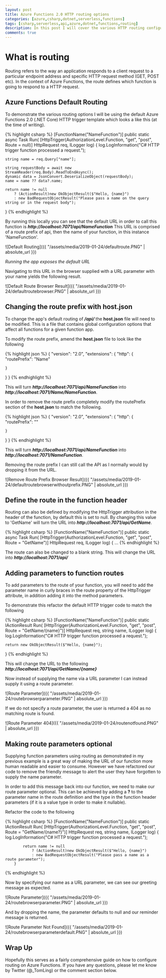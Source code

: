 ```yaml
---
layout: post
title: Azure Functions 2.0 HTTP routing options
categories: [azure,csharp,dotnet,serverless,functions]
tags: [csharp,serverless,api,azure,dotnet,functions,routing]
description: In this post I will cover the various HTTP routing configurations when using Azure Functions.
comments: true
---
```


# What is routing

Routing refers to the way an application responds to a client request to a particular endpoint address and specific HTTP request method (GET, POST etc). In the context of Azure Functions, the route defines which function is going to respond to a HTTP request.

## Azure Functions Default Routing

To demonstrate the various routing options I will be using the default Azure Functions 2.0 (.NET Core) HTTP trigger template which looks a like this (at the time of writing).

{% highlight csharp %}
[FunctionName("NameFunction")]
public static async Task<IActionResult> Run(
    [HttpTrigger(AuthorizationLevel.Function, "get", "post", Route = null)] HttpRequest req,
    ILogger log)
{
    log.LogInformation("C# HTTP trigger function processed a request.");

    string name = req.Query["name"];

    string requestBody = await new StreamReader(req.Body).ReadToEndAsync();
    dynamic data = JsonConvert.DeserializeObject(requestBody);
    name = name ?? data?.name;

    return name != null
        ? (ActionResult)new OkObjectResult($"Hello, {name}")
        : new BadRequestObjectResult("Please pass a name on the query string or in the request body");
}
{% endhighlight %}

By running this locally you can see that the default URL in order to call this function is **_http://localhost:7071/api/NameFunction_**
This URL is comprised of a route prefix of api, then the name of your function, in this instance 'NameFunction'.

![Default Routing]({{ "/assets/media/2019-01-24/defaultroute.PNG" | absolute_url }})

*Running the app exposes the default URL*

Navigating to this URL in the browser supplied with a URL parameter with your name yields the following result.

![Default Route Browser Result]({{ "/assets/media/2019-01-24/defaultroutebrowser.PNG" | absolute_url }})

## Changing the route prefix with host.json

To change the app's default routing of **_/api/_** the **host.json** file will need to be modified. This is a file that contains global configuration options that affect all functions for a given function app.

To modify the route prefix, amend the **host.json** file to look like the following

{% highlight json %}
{
  "version": "2.0",
  "extensions": {
    "http": {
      "routePrefix": "Name"

    }
  }
}
{% endhighlight %}

This will turn **_http://localhost:7071/api/NameFunction_** into **_http://localhost:7071/Name/NameFunction_**.

In order to remove the route prefix completely modify the routePrefix section of the **host.json** to match the following.

{% highlight json %}
{
  "version": "2.0",
  "extensions": {
    "http": {
      "routePrefix": ""

    }
  }
}
{% endhighlight %}

This will turn **_http://localhost:7071/api/NameFunction_** into **_http://localhost:7071/NameFunction_**.

Removing the route prefix I can still call the API as I normally would by dropping it from the URL.

![Remove Route Prefix Browser Result]({{ "/assets/media/2019-01-24/defaultroutebrowserwithoutprefix.PNG" | absolute_url }})

## Define the route in the function header

Routing can also be defined by modifying the HttpTrigger attribution in the header of the function, by default this is set to null.
By changing this value to 'GetName' will turn the URL into **_http://localhost:7071/api/GetName_**.

{% highlight csharp %}
[FunctionName("NameFunction")]
public static async Task<IActionResult> Run(
    [HttpTrigger(AuthorizationLevel.Function, "get", "post", Route = "GetName")] HttpRequest req,
    ILogger log)
{ ...
{% endhighlight %}

The route can also be changed to a blank string. This will change the URL into **_http://localhost:7071/api/_**

## Adding parameters to function routes

To add parameters to the route of your function, you will need to add the parameter name in curly braces in the route property of the HttpTrigger attribute, in addition adding it into the method parameters.

To demonstrate this refactor the default HTTP trigger code to match the following

{% highlight csharp %}
[FunctionName("NameFunction")]
public static IActionResult Run(
    [HttpTrigger(AuthorizationLevel.Function, "get", "post", Route = "GetName/{name}")] HttpRequest req,
    string name,
    ILogger log)
{
    log.LogInformation("C# HTTP trigger function processed a request.");

    return new OkObjectResult($"Hello, {name}");
}
{% endhighlight %}

This will change the URL to the following **_http://localhost:7071/api/GetName/{name}_**

Now instead of supplying the name via a URL parameter I can instead supply it using a route parameter.

![Route Parameter]({{ "/assets/media/2019-01-24/routebrowserparameter.PNG" | absolute_url }})

If we do not specify a route parameter, the user is returned a 404 as no matching route is found.

![Route Parameter 404]({{ "/assets/media/2019-01-24/routenotfound.PNG" | absolute_url }})

## Making route parameters optional

Supplying function parameters using routing as demonstrated in my previous example is a great way of making the URL of our function more human readable and easier to consume. However we have refactored our code to remove the friendly message to alert the user they have forgotten to supply the name parameter.

In order to add this message back into our function, we need to make our route parameter optional.
This can be achieved by adding a **?** to the parameter name in the route definition and the type in the function header parameters (if it is a value type in order to make it nullable).

Refactor the code to the following

{% highlight csharp %}
[FunctionName("NameFunction")]
        public static IActionResult Run(
            [HttpTrigger(AuthorizationLevel.Function, "get", "post", Route = "GetName/{name?}")]
            HttpRequest req,
            string name,
            ILogger log)
        {
            log.LogInformation("C# HTTP trigger function processed a request.");

            return name != null
                ? (ActionResult)new OkObjectResult($"Hello, {name}")
                : new BadRequestObjectResult("Please pass a name as a route parameter");
        }
{% endhighlight %}

Now by specifying our name as a URL parameter, we can see our greeting message as expected.

![Route Parameter]({{ "/assets/media/2019-01-24/routebrowserparameter.PNG" | absolute_url }})

And by dropping the name, the parameter defaults to null and our reminder message is returned.

![Route Parameter Not Found]({{ "/assets/media/2019-01-24/routebrowserparameterdefault.PNG" | absolute_url }})

## Wrap Up

Hopefully this serves as a fairly comprehensive guide on how to configure routing on Azure Functions. If you have any questions, please let me know by Twitter (@_TomLing) or the comment section below.